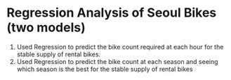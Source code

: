 # Regression Analysis of Seoul Bikes (two models)

1. Used Regression to predict the bike count required at each hour for the stable supply of rental bikes.
2. Used Regression to predict the bike count at each season and seeing which season is the best for the stable supply of rental bikes
